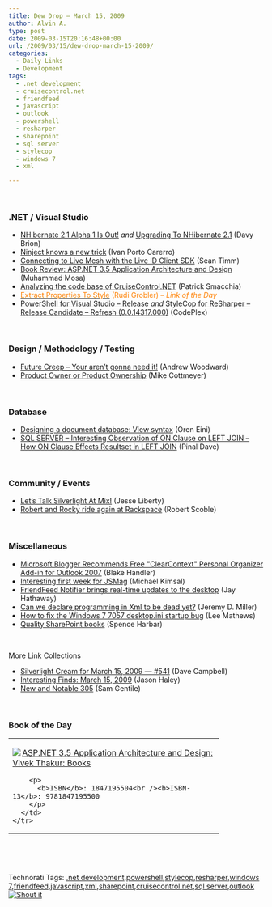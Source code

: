 ```yaml
---
title: Dew Drop – March 15, 2009
author: Alvin A.
type: post
date: 2009-03-15T20:16:48+00:00
url: /2009/03/15/dew-drop-march-15-2009/
categories:
  - Daily Links
  - Development
tags:
  - .net development
  - cruisecontrol.net
  - friendfeed
  - javascript
  - outlook
  - powershell
  - resharper
  - sharepoint
  - sql server
  - stylecop
  - windows 7
  - xml

---
```

&#160;

### .NET / Visual Studio

  * [NHibernate 2.1 Alpha 1 Is Out!][1] _and_&#160;[Upgrading To NHibernate 2.1][2] (Davy Brion)
  * [Ninject knows a new trick][3] (Ivan Porto Carerro)
  * [Connecting to Live Mesh with the Live ID Client SDK][4] (Sean Timm)
  * [Book Review: ASP.NET 3.5 Application Architecture and Design][5] (Muhammad Mosa)
  * [Analyzing the code base of CruiseControl.NET][6] (Patrick Smacchia)
  * [<font color="#ff8000">Extract Properties To Style</font>][7] <font color="#ff8000">(Rudi Grobler) <em>– Link of the Day</em></font>
  * [PowerShell for Visual Studio – Release][8]&#160;_and_&#160;[StyleCop for ReSharper &#8211; Release Candidate &#8211; Refresh (0.0.14317.000)][9] (CodePlex)

&#160;

### Design / Methodology / Testing

  * [Future Creep – Your aren’t gonna need it!][10] (Andrew Woodward)
  * [Product Owner or Product Ownership][11] (Mike Cottmeyer)

&#160;

### Database

  * [Designing a document database: View syntax][12] (Oren Eini)
  * [SQL SERVER &#8211; Interesting Observation of ON Clause on LEFT JOIN &#8211; How ON Clause Effects Resultset in LEFT JOIN][13] (Pinal Dave)

&#160;

### Community / Events

  * [Let’s Talk Silverlight At Mix!][14] (Jesse Liberty)
  * [Robert and Rocky ride again at Rackspace][15] (Robert Scoble)

&#160;

### Miscellaneous

  * [Microsoft Blogger Recommends Free "ClearContext" Personal Organizer Add-in for Outlook 2007][16] (Blake Handler)
  * [Interesting first week for JSMag][17] (Michael Kimsal)
  * [FriendFeed Notifier brings real-time updates to the desktop][18] (Jay Hathaway)
  * [Can we declare programming in Xml to be dead yet?][19] (Jeremy D. Miller)
  * [How to fix the Windows 7 7057 desktop.ini startup bug][20] (Lee Mathews)
  * [Quality SharePoint books][21] (Spence Harbar)

&#160;

More Link Collections

  * [Silverlight Cream for March 15, 2009 &#8212; #541][22] (Dave Campbell)
  * [Interesting Finds: March 15, 2009][23] (Jason Haley)
  * [New and Notable 305][24] (Sam Gentile)

&#160;

### Book of the Day

<div style="padding-bottom: 0px; margin: 0px; padding-left: 0px; padding-right: 0px; display: inline; float: none; padding-top: 0px" id="scid:7dc1bd33-94bd-46fd-a20b-0131235bcd47:3f9e7f3b-46e3-4ee8-b954-ca1d78f8cdba" class="wlWriterSmartContent">
  <table cellspacing="0" cellpadding="2" width="400" border="0" unselectable="on">
    <tr>
      <td valign="top" width="400">
        <p>
          <a title="ASP.NET 3.5 Application Architecture and Design: Vivek Thakur: Books" href="http://www.amazon.com/exec/obidos/ASIN/1847195504/alvinashcraft-20"><img data-recalc-dims="1" decoding="async" src="https://i0.wp.com/images.amazon.com/images/P/1847195504.01.MZZZZZZZ.jpg?w=660" border="0" align="left" style="float:left" />ASP.NET 3.5 Application Architecture and Design: Vivek Thakur: Books</a>
        </p>
        
        <p>
          <b>ISBN</b>: 1847195504<br /><b>ISBN-13</b>: 9781847195500
        </p>
      </td>
    </tr>
  </table>
</div>

&#160;

<div style="padding-bottom: 0px; margin: 0px; padding-left: 0px; padding-right: 0px; display: inline; float: none; padding-top: 0px" id="scid:C16BAC14-9A3D-4c50-9394-FBFEF7A93539:4bdf2787-146e-4008-a865-6b78b3c080f8" class="wlWriterSmartContent">
  <!--dotnetkickit-->
</div>

&#160;

<div style="padding-bottom: 0px; margin: 0px; padding-left: 0px; padding-right: 0px; display: inline; float: none; padding-top: 0px" id="scid:0767317B-992E-4b12-91E0-4F059A8CECA8:a044f6d5-ff24-4c2f-8fd9-790bad230a5f" class="wlWriterSmartContent">
  Technorati Tags: <a href="http://technorati.com/tags/.net+development" rel="tag">.net development</a>,<a href="http://technorati.com/tags/powershell" rel="tag">powershell</a>,<a href="http://technorati.com/tags/stylecop" rel="tag">stylecop</a>,<a href="http://technorati.com/tags/resharper" rel="tag">resharper</a>,<a href="http://technorati.com/tags/windows+7" rel="tag">windows 7</a>,<a href="http://technorati.com/tags/friendfeed" rel="tag">friendfeed</a>,<a href="http://technorati.com/tags/javascript" rel="tag">javascript</a>,<a href="http://technorati.com/tags/xml" rel="tag">xml</a>,<a href="http://technorati.com/tags/sharepoint" rel="tag">sharepoint</a>,<a href="http://technorati.com/tags/cruisecontrol.net" rel="tag">cruisecontrol.net</a>,<a href="http://technorati.com/tags/sql+server" rel="tag">sql server</a>,<a href="http://technorati.com/tags/outlook" rel="tag">outlook</a>
</div>

<div class="wlWriterHeaderFooter" style="margin:0px; padding:0px 0px 0px 0px;">
  <div class="shoutIt">
    <a rev="vote-for" href="http://dotnetshoutout.com/Submit?url=http%3a%2f%2fwww.alvinashcraft.com%2f2009%2f03%2f15%2fdew-drop-march-15-2009%2f&title=Dew+Drop+-+March+15%2c+2009"><img decoding="async" alt="Shout it" src="http://dotnetshoutout.com/image.axd?url=https://morningdew-bpc6g3a0fgaxdxcu.eastus2-01.azurewebsites.net/2009/03/15/dew-drop-march-15-2009/" style="border:0px" /></a>
  </div>
</div>

 [1]: http://feedproxy.google.com/~r/davybrion/~3/hC38f74tU6M/
 [2]: http://feedproxy.google.com/~r/davybrion/~3/r4QGzpaf7GM/
 [3]: http://feedproxy.google.com/~r/casualjim/~3/rwgNH8ovP4E/
 [4]: http://elegantcode.com/2009/03/14/connecting-to-live-mesh-with-the-live-id-client-sdk/
 [5]: http://feedproxy.google.com/~r/MosesOfEgyptBlog/~3/ie31EmQ10CM/post.aspx
 [6]: http://feedproxy.google.com/~r/CodeBetter/~3/UmyWkIHj1_g/analyzing-the-code-base-of-cruisecontrol-net.aspx
 [7]: http://dotnet.org.za/rudi/archive/2009/03/15/extract-properties-to-style.aspx
 [8]: http://ps4vs.codeplex.com/Release/ProjectReleases.aspx?ReleaseId=24715
 [9]: http://stylecopforresharper.codeplex.com/Release/ProjectReleases.aspx?ReleaseId=24734
 [10]: http://feedproxy.google.com/~r/sharepointmvpblogs/~3/FETpRHG_uEI/
 [11]: http://feedproxy.google.com/~r/LeadingAgile/~3/-EqN1UsVIic/product-owner-or-product-ownership.html
 [12]: http://feedproxy.google.com/~r/AyendeRahien/~3/OcaHUPDjbXA/designing-a-document-database-view-syntax.aspx
 [13]: http://blog.sqlauthority.com/2009/03/15/sql-server-interesting-observation-of-on-clause-on-left-join-how-on-clause-effects-resultset-in-left-join/
 [14]: http://feedproxy.google.com/~r/JesseLiberty-SilverlightGeek/~3/vDDWY5lDqZ0/let-s-talk-silverlight-at-mix.aspx
 [15]: http://scobleizer.com/2009/03/14/robert-and-rocky-ride-again-at-rackspace/
 [16]: http://bhandler.spaces.live.com/Blog/cns!70F64BC910C9F7F3!5333.entry
 [17]: http://feedproxy.google.com/~r/jsmag/~3/mVa05vkcnvU/
 [18]: http://www.downloadsquad.com/2009/03/14/friendfeed-notifier-brings-real-time-updates-to-the-desktop/
 [19]: http://feedproxy.google.com/~r/CodeBetter/~3/zxMW0uE9ZaM/can-we-declare-programming-in-xml-to-be-dead-yet.aspx
 [20]: http://www.downloadsquad.com/2009/03/14/how-to-fix-the-windows-7-7057-desktop-ini-startup-bug/
 [21]: http://feedproxy.google.com/~r/sharepointmvpblogs/~3/q_BgDyuhYO4/quality-sharepoint-books.aspx
 [22]: http://geekswithblogs.net/WynApseTechnicalMusings/archive/2009/03/15/130099.aspx
 [23]: http://jasonhaley.com/blog/archive/2009/03/15/143043.aspx
 [24]: http://samgentile.com/Web/new-and-notable/new-and-notable-305/